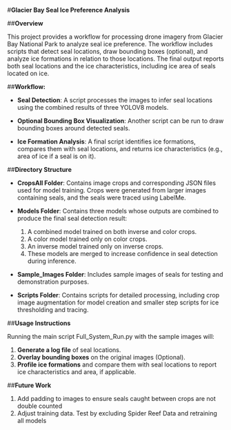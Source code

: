#**Glacier Bay Seal Ice Preference Analysis**

##**Overview**

This project provides a workflow for processing drone imagery from Glacier Bay National Park to analyze seal ice preference. The workflow includes scripts that detect seal locations, draw bounding boxes (optional), and analyze ice formations in relation to those locations. The final output reports both seal locations and the ice characteristics, including ice area of seals located on ice.

##**Workflow:**

- **Seal Detection**: A script processes the images to infer seal locations using the combined results of three YOLOV8 models.

- **Optional Bounding Box Visualization**: Another script can be run to draw bounding boxes around detected seals.

- **Ice Formation Analysis**: A final script identifies ice formations, compares them with seal locations, and returns ice characteristics (e.g., area of ice if a seal is on it).


##**Directory Structure**

- **CropsAll Folder**: Contains image crops and corresponding JSON files used for model training. Crops were generated from larger images containing seals, and the seals were traced using LabelMe.

- **Models Folder**: Contains three models whose outputs are combined to produce the final seal detection result:

  1. A combined model trained on both inverse and color crops.
  2. A color model trained only on color crops.
  3. An inverse model trained only on inverse crops.
  4. These models are merged to increase confidence in seal detection during inference.

- **Sample_Images Folder**: Includes sample images of seals for testing and demonstration purposes.

- **Scripts Folder**: Contains scripts for detailed processing, including crop image augmentation for model creation and smaller step scripts for ice thresholding and tracing.


##**Usage Instructions**

Running the main script Full_System_Run.py with the sample images will:
1. **Generate a log file** of seal locations.
2. **Overlay bounding boxes** on the original images (Optional).
3. **Profile ice formations** and compare them with seal locations to report ice characteristics and area, if applicable.


##**Future Work**

1. Add padding to images to ensure seals caught between crops are not double counted
2. Adjust training data. Test by excluding Spider Reef Data and retraining all models

